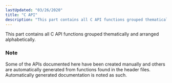 ```yaml
---
lastUpdated: "03/26/2020"
title: "C API"
description: "This part contains all C API functions grouped thematically and arranged alphabetically Note Some of the AP Is documented here have been created manually and others are automatically generated from functions found in the header files Automatically generated documentation is noted as such Table of Contents 2 Adaptive Functions 3..."
---
```


This part contains all C API functions grouped thematically and arranged alphabetically.

### Note

Some of the APIs documented here have been created manually and others are automatically generated from functions found in the header files. Automatically generated documentation is noted as such.

